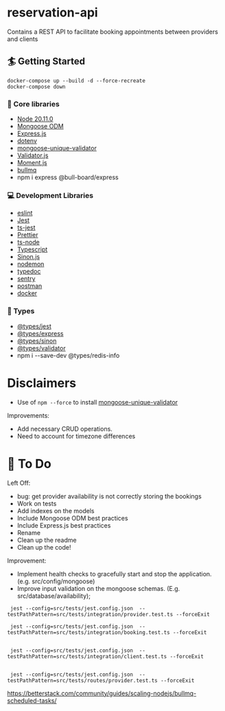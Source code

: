 # reservation-api

Contains a REST API to facilitate booking appointments between providers and clients

## 🏄 Getting Started

```
docker-compose up --build -d --force-recreate
docker-compose down
```

### 🔧 Core libraries

- [Node 20.11.0](https://nodejs.org/en)
- [Mongoose ODM](https://mongoosejs.com/)
- [Express.js](https://expressjs.com/)
- [dotenv](https://www.npmjs.com/package/dotenv)
- [mongoose-unique-validator](https://www.npmjs.com/package/mongoose-unique-validator)
- [Validator.js](https://github.com/validatorjs/validator.js)
- [Moment.js](https://momentjs.com)
- [bullmq](https://bullmq.io)
- npm i express @bull-board/express

### 💻 Development Libraries

- [eslint](https://eslint.org)
- [Jest](https://jestjs.io)
- [ts-jest](https://www.npmjs.com/package/ts-jest)
- [Prettier](https://prettier.io)
- [ts-node](https://www.npmjs.com/package/ts-node)
- [Typescript](https://www.typescriptlang.org/)
- [Sinon.js](https://sinonjs.org)
- [nodemon](https://nodemon.io)
- [typedoc](https://typedoc.org)
- [sentry](https://docs.sentry.io/platforms/node/guides/express/?original_referrer=https%3A%2F%2Fwww.google.com%2F)
- [postman](https://www.postman.com)
- [docker](https://docs.docker.com/)

### 📛 Types

- [@types/jest](https://www.npmjs.com/package/@types/jest)
- [@types/express](https://www.npmjs.com/package/@types/express)
- [@types/sinon](https://www.npmjs.com/package/@types/sinon)
- [@types/validator](https://www.npmjs.com/package/@types/validator)
- npm i --save-dev @types/redis-info

# Disclaimers

- Use of `npm --force` to install [mongoose-unique-validator](https://www.npmjs.com/package/mongoose-unique-validator)

Improvements:

- Add necessary CRUD operations.
- Need to account for timezone differences

# 🚧 To Do

Left Off:

- bug: get provider availability is not correctly storing the bookings
- Work on tests
- Add indexes on the models
- Include Mongoose ODM best practices
- Include Express.js best practices
- Rename
- Clean up the readme
- Clean up the code!

Improvement:

- Implement health checks to gracefully start and stop the application. (e.g. src/config/mongoose)
- Improve input validation on the mongoose schemas. (E.g. src/database/availability);

```
 jest --config=src/tests/jest.config.json  --testPathPattern=src/tests/integration/provider.test.ts --forceExit

 jest --config=src/tests/jest.config.json  --testPathPattern=src/tests/integration/booking.test.ts --forceExit


 jest --config=src/tests/jest.config.json  --testPathPattern=src/tests/integration/client.test.ts --forceExit


 jest --config=src/tests/jest.config.json  --testPathPattern=src/tests/routes/provider.test.ts --forceExit
```

https://betterstack.com/community/guides/scaling-nodejs/bullmq-scheduled-tasks/
